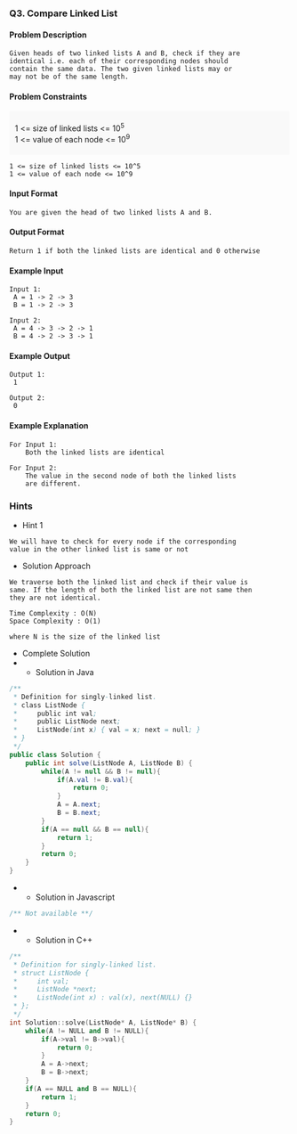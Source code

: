 ### Q3. Compare Linked List
#### Problem Description
```text
Given heads of two linked lists A and B, check if they are 
identical i.e. each of their corresponding nodes should 
contain the same data. The two given linked lists may or 
may not be of the same length.
```
#### Problem Constraints
<div style="background-color: #f9f9f9; padding: 5px 10px;">
    <p>1 &lt;= size of linked lists &lt;= 10<sup>5</sup><br>
    1 &lt;= value of each node &lt;= 10<sup>9</sup></p>
</div>

```text
1 <= size of linked lists <= 10^5
1 <= value of each node <= 10^9
```
#### Input Format
```text
You are given the head of two linked lists A and B.
```
#### Output Format
```text
Return 1 if both the linked lists are identical and 0 otherwise
```
#### Example Input
```text
Input 1:
 A = 1 -> 2 -> 3
 B = 1 -> 2 -> 3

Input 2:
 A = 4 -> 3 -> 2 -> 1
 B = 4 -> 2 -> 3 -> 1
```
#### Example Output
```text
Output 1:
 1

Output 2:
 0
```
#### Example Explanation
```text
For Input 1:
    Both the linked lists are identical

For Input 2:
    The value in the second node of both the linked lists
    are different.
```
### Hints
* Hint 1
```text
We will have to check for every node if the corresponding
value in the other linked list is same or not
```
* Solution Approach
```text
We traverse both the linked list and check if their value is
same. If the length of both the linked list are not same then 
they are not identical.

Time Complexity : O(N)
Space Complexity : O(1)

where N is the size of the linked list
```
* Complete Solution
* * Solution in Java
```java
/**
 * Definition for singly-linked list.
 * class ListNode {
 *     public int val;
 *     public ListNode next;
 *     ListNode(int x) { val = x; next = null; }
 * }
 */
public class Solution {
    public int solve(ListNode A, ListNode B) {
        while(A != null && B != null){
            if(A.val != B.val){
                return 0;
            }
            A = A.next;
            B = B.next;
        }
        if(A == null && B == null){
            return 1;
        }
        return 0;
    }
}
```
* * Solution in Javascript
```javascript
/** Not available **/
```
* * Solution in C++
```cpp
/**
 * Definition for singly-linked list.
 * struct ListNode {
 *     int val;
 *     ListNode *next;
 *     ListNode(int x) : val(x), next(NULL) {}
 * };
 */
int Solution::solve(ListNode* A, ListNode* B) {
    while(A != NULL and B != NULL){
		if(A->val != B->val){
			return 0;
		}
		A = A->next;
		B = B->next;
	}
	if(A == NULL and B == NULL){
		return 1;
	}
	return 0;
}
```

